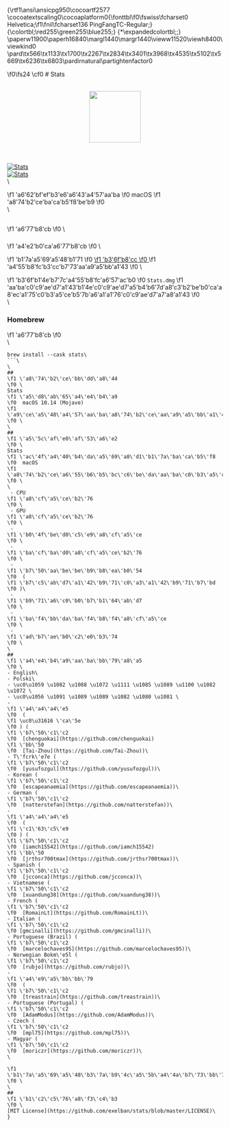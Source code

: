 {\rtf1\ansi\ansicpg950\cocoartf2577
\cocoatextscaling0\cocoaplatform0{\fonttbl\f0\fswiss\fcharset0 Helvetica;\f1\fnil\fcharset136 PingFangTC-Regular;}
{\colortbl;\red255\green255\blue255;}
{\*\expandedcolortbl;;}
\paperw11900\paperh16840\margl1440\margr1440\vieww11520\viewh8400\viewkind0
\pard\tx566\tx1133\tx1700\tx2267\tx2834\tx3401\tx3968\tx4535\tx5102\tx5669\tx6236\tx6803\pardirnatural\partightenfactor0

\f0\fs24 \cf0 # Stats\
\
<a href="https://github.com/exelban/stats/releases"><p align="center"><img src="https://serhiy.s3.eu-central-1.amazonaws.com/Github_repo/stats/logo.png?raw=true&v=1" width="120"></p></a>\
\
[![Stats](https://serhiy.s3.eu-central-1.amazonaws.com/Github_repo/stats/menus%3Fv2.3.2.png?v1)](https://github.com/exelban/stats/releases)\
[![Stats](https://serhiy.s3.eu-central-1.amazonaws.com/Github_repo/stats/popups%3Fv2.3.2.png?v3)](https://github.com/exelban/stats/releases)\
\

\f1 \'a6\'62\'bf\'ef\'b3\'e6\'a6\'43\'a4\'57\'aa\'ba 
\f0 macOS 
\f1 \'a8\'74\'b2\'ce\'ba\'ca\'b5\'f8\'be\'b9
\f0 \
\
## 
\f1 \'a6\'77\'b8\'cb
\f0 \
### 
\f1 \'a4\'e2\'b0\'ca\'a6\'77\'b8\'cb
\f0 \

\f1 \'b1\'7a\'a5\'69\'a5\'48\'b1\'71
\f0 [
\f1 \'b3\'6f\'b8\'cc
\f0 ](https://github.com/exelban/stats/releases/latest/download/Stats.dmg)
\f1 \'a4\'55\'b8\'fc\'b3\'cc\'b7\'73\'aa\'a9\'a5\'bb\'a1\'43
\f0 \

\f1 \'b3\'6f\'b1\'4e\'b7\'7c\'a4\'55\'b8\'fc\'a6\'57\'ac\'b0
\f0   `Stats.dmg` 
\f1 \'aa\'ba\'c0\'c9\'ae\'d7\'a1\'43\'b1\'4e\'c0\'c9\'ae\'d7\'a5\'b4\'b6\'7d\'a8\'c3\'b2\'be\'b0\'ca\'a8\'ec\'a1\'75\'c0\'b3\'a5\'ce\'b5\'7b\'a6\'a1\'a1\'76\'c0\'c9\'ae\'d7\'a7\'a8\'a1\'43
\f0 \
\
### Homebrew 
\f1 \'a6\'77\'b8\'cb
\f0 \
\
```bash\
brew install --cask stats\
```\
\
## 
\f1 \'a8\'74\'b2\'ce\'bb\'dd\'a8\'44
\f0 \
Stats 
\f1 \'a5\'d8\'ab\'65\'a4\'e4\'b4\'a9
\f0  macOS 10.14 (Mojave) 
\f1 \'a9\'ce\'a5\'48\'a4\'57\'aa\'ba\'a8\'74\'b2\'ce\'aa\'a9\'a5\'bb\'a1\'43
\f0 \
\
## 
\f1 \'a5\'5c\'af\'e0\'af\'53\'a6\'e2
\f0 \
Stats 
\f1 \'ac\'4f\'a4\'40\'b4\'da\'a5\'69\'a8\'d1\'b1\'7a\'ba\'ca\'b5\'f8
\f0  macOS 
\f1 \'a8\'74\'b2\'ce\'a6\'55\'b6\'b5\'bc\'c6\'be\'da\'aa\'ba\'c0\'b3\'a5\'ce\'b5\'7b\'a6\'a1\'a1\'43
\f0 \
\
 - CPU 
\f1 \'a8\'cf\'a5\'ce\'b2\'76
\f0 \
 - GPU 
\f1 \'a8\'cf\'a5\'ce\'b2\'76
\f0 \
 - 
\f1 \'b0\'4f\'be\'d0\'c5\'e9\'a8\'cf\'a5\'ce
\f0 \
 - 
\f1 \'ba\'cf\'ba\'d0\'a8\'cf\'a5\'ce\'b2\'76
\f0 \
 - 
\f1 \'b7\'50\'aa\'be\'be\'b9\'b8\'ea\'b0\'54
\f0  (
\f1 \'b7\'c5\'ab\'d7\'a1\'42\'b9\'71\'c0\'a3\'a1\'42\'b9\'71\'b7\'bd
\f0 )\
 - 
\f1 \'b9\'71\'a6\'c0\'b0\'b7\'b1\'64\'ab\'d7
\f0 \
 - 
\f1 \'ba\'f4\'bb\'da\'ba\'f4\'b8\'f4\'a8\'cf\'a5\'ce
\f0 \
 - 
\f1 \'ad\'b7\'ae\'b0\'c2\'e0\'b3\'74
\f0 \
\
## 
\f1 \'a4\'e4\'b4\'a9\'aa\'ba\'bb\'79\'a8\'a5
\f0 \
- English\
- Polski\
- \uc0\u1059 \u1082 \u1088 \u1072 \u1111 \u1085 \u1089 \u1100 \u1082 \u1072 \
- \uc0\u1056 \u1091 \u1089 \u1089 \u1082 \u1080 \u1081 \
- 
\f1 \'a4\'a4\'a4\'e5
\f0  (
\f1 \uc0\u31616 \'ca\'5e
\f0 ) (
\f1 \'b7\'50\'c1\'c2
\f0  [chenguokai](https://github.com/chenguokai) 
\f1 \'bb\'50
\f0  [Tai-Zhou](https://github.com/Tai-Zhou))\
- T\'fcrk\'e7e (
\f1 \'b7\'50\'c1\'c2
\f0  [yusufozgul](https://github.com/yusufozgul))\
- Korean (
\f1 \'b7\'50\'c1\'c2
\f0  [escapeanaemia](https://github.com/escapeanaemia))\
- German (
\f1 \'b7\'50\'c1\'c2
\f0  [natterstefan](https://github.com/natterstefan))\
- 
\f1 \'a4\'a4\'a4\'e5
\f0  (
\f1 \'c1\'63\'c5\'e9
\f0 ) (
\f1 \'b7\'50\'c1\'c2
\f0  [iamch15542](https://github.com/iamch15542) 
\f1 \'bb\'50
\f0  [jrthsr700tmax](https://github.com/jrthsr700tmax))\
- Spanish (
\f1 \'b7\'50\'c1\'c2
\f0  [jcconca](https://github.com/jcconca))\
- Vietnamese (
\f1 \'b7\'50\'c1\'c2
\f0  [xuandung38](https://github.com/xuandung38))\
- French (
\f1 \'b7\'50\'c1\'c2
\f0  [RomainLt](https://github.com/RomainLt))\
- Italian (
\f1 \'b7\'50\'c1\'c2
\f0 [gmcinalli](https://github.com/gmcinalli))\
- Portuguese (Brazil) (
\f1 \'b7\'50\'c1\'c2
\f0  [marcelochaves95](https://github.com/marcelochaves95))\
- Norwegian Bokm\'e5l (
\f1 \'b7\'50\'c1\'c2
\f0  [rubjo](https://github.com/rubjo))\
- 
\f1 \'a4\'e9\'a5\'bb\'bb\'79
\f0  (
\f1 \'b7\'50\'c1\'c2
\f0  [treastrain](https://github.com/treastrain))\
- Portuguese (Portugal) (
\f1 \'b7\'50\'c1\'c2
\f0  [AdamModus](https://github.com/AdamModus))\
- Czech (
\f1 \'b7\'50\'c1\'c2
\f0  [mpl75](https://github.com/mpl75))\
- Magyar (
\f1 \'b7\'50\'c1\'c2
\f0  [moriczr](https://github.com/moriczr))\
\

\f1 \'b1\'7a\'a5\'69\'a5\'48\'b3\'7a\'b9\'4c\'a5\'5b\'a4\'4a\'b7\'73\'bb\'79\'a8\'a5\'a9\'ce\'a7\'ef\'b5\'bd\'b2\'7b\'a6\'b3\'c2\'bd\'c4\'b6\'a8\'d3\'a8\'f3\'a7\'55\'a7\'da\'ad\'cc\'a1\'43
\f0 \
\
## 
\f1 \'b1\'c2\'c5\'76\'a8\'f3\'c4\'b3
\f0 \
[MIT License](https://github.com/exelban/stats/blob/master/LICENSE)\
}
